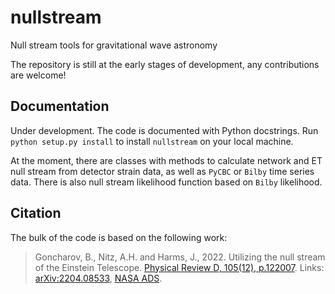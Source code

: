 # nullstream

Null stream tools for gravitational wave astronomy

The repository is still at the early stages of development, any contributions are welcome!

## Documentation

Under development. The code is documented with Python docstrings. Run `python setup.py install` to install `nullstream` on your local machine.

At the moment, there are classes with methods to calculate network and ET null stream from detector strain data, as well as `PyCBC` or `Bilby` time series data. There is also null stream likelihood function based on `Bilby` likelihood.

## Citation

The bulk of the code is based on the following work:

> Goncharov, B., Nitz, A.H. and Harms, J., 2022. Utilizing the null stream of the Einstein Telescope. [Physical Review D, 105(12), p.122007](https://doi.org/10.1103/PhysRevD.105.122007). Links: [arXiv:2204.08533](https://arxiv.org/abs/2204.08533), [NASA ADS](https://ui.adsabs.harvard.edu/abs/2022PhRvD.105l2007G).
